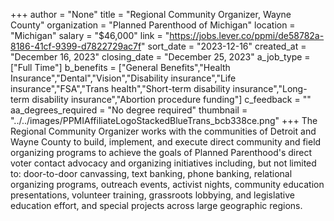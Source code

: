 +++
author = "None"
title = "Regional Community Organizer, Wayne County"
organization = "Planned Parenthood of Michigan"
location = "Michigan"
salary = "$46,000"
link = "https://jobs.lever.co/ppmi/de58782a-8186-41cf-9399-d7822729ac7f"
sort_date = "2023-12-16"
created_at = "December 16, 2023"
closing_date = "December 25, 2023"
a_job_type = ["Full Time"]
b_benefits = ["General Benefits","Health Insurance","Dental","Vision","Disability insurance","Life insurance","FSA","Trans health","Short-term disability insurance","Long-term disability insurance","Abortion procedure funding"]
c_feedback = ""
aa_degrees_required = "No degree required"
thumbnail = "../../images/PPMIAffiliateLogoStackedBlueTrans_bcb338ce.png"
+++
The Regional Community Organizer works with the communities of Detroit and Wayne County to build,  implement,  and execute direct community and field organizing programs to achieve the goals of Planned Parenthood's direct voter contact advocacy and organizing initiatives including, but not limited to: door-to-door canvassing, text banking, phone banking, relational organizing programs, outreach events, activist nights, community education presentations, volunteer training, grassroots lobbying, and legislative education effort, and special projects across large geographic regions.